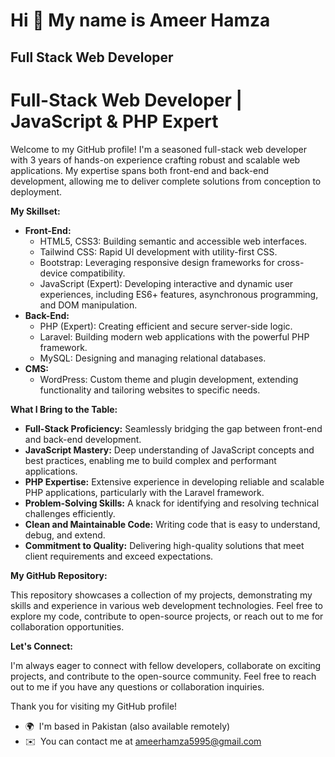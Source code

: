 Hi 👋 My name is Ameer Hamza
============================

Full Stack Web Developer
------------------------

# Full-Stack Web Developer | JavaScript & PHP Expert

Welcome to my GitHub profile! I'm a seasoned full-stack web developer with 3 years of hands-on experience crafting robust and scalable web applications. My expertise spans both front-end and back-end development, allowing me to deliver complete solutions from conception to deployment.

**My Skillset:**

* **Front-End:**
    * HTML5, CSS3: Building semantic and accessible web interfaces.
    * Tailwind CSS: Rapid UI development with utility-first CSS.
    * Bootstrap: Leveraging responsive design frameworks for cross-device compatibility.
    * JavaScript (Expert): Developing interactive and dynamic user experiences, including ES6+ features, asynchronous programming, and DOM manipulation.
* **Back-End:**
    * PHP (Expert): Creating efficient and secure server-side logic.
    * Laravel: Building modern web applications with the powerful PHP framework.
    * MySQL: Designing and managing relational databases.
* **CMS:**
    * WordPress: Custom theme and plugin development, extending functionality and tailoring websites to specific needs.

**What I Bring to the Table:**

* **Full-Stack Proficiency:** Seamlessly bridging the gap between front-end and back-end development.
* **JavaScript Mastery:** Deep understanding of JavaScript concepts and best practices, enabling me to build complex and performant applications.
* **PHP Expertise:** Extensive experience in developing reliable and scalable PHP applications, particularly with the Laravel framework.
* **Problem-Solving Skills:** A knack for identifying and resolving technical challenges efficiently.
* **Clean and Maintainable Code:** Writing code that is easy to understand, debug, and extend.
* **Commitment to Quality:** Delivering high-quality solutions that meet client requirements and exceed expectations.

**My GitHub Repository:**

This repository showcases a collection of my projects, demonstrating my skills and experience in various web development technologies. Feel free to explore my code, contribute to open-source projects, or reach out to me for collaboration opportunities.

**Let's Connect:**

I'm always eager to connect with fellow developers, collaborate on exciting projects, and contribute to the open-source community. Feel free to reach out to me if you have any questions or collaboration inquiries.

Thank you for visiting my GitHub profile!

* 🌍  I'm based in Pakistan (also available remotely)
* ✉️  You can contact me at [ameerhamza5995@gmail.com](mailto:ameerhamza5995@gmail.com)
